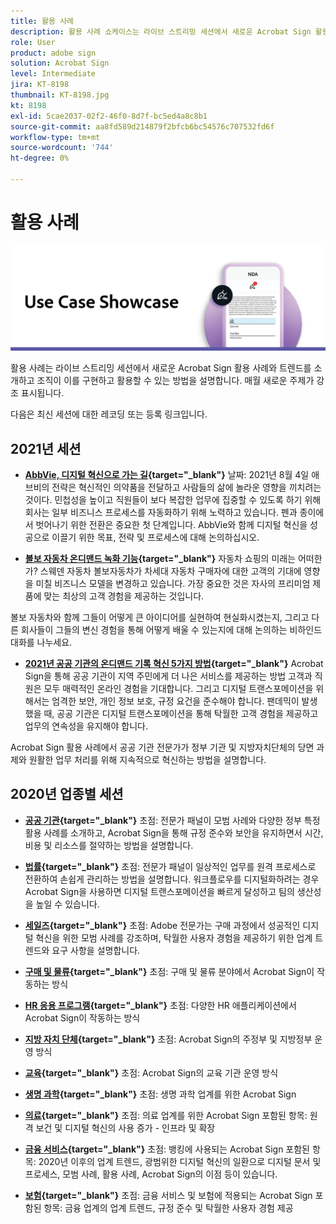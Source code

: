 ```yaml
---
title: 활용 사례
description: 활용 사례 쇼케이스는 라이브 스트리밍 세션에서 새로운 Acrobat Sign 활용 사례, 트렌드를 소개하고 조직이 이를 구현하고 활용할 수 있는 방법을 설명합니다
role: User
product: adobe sign
solution: Acrobat Sign
level: Intermediate
jira: KT-8198
thumbnail: KT-8198.jpg
kt: 8198
exl-id: 5cae2037-02f2-46f0-8d7f-bc5ed4a8c8b1
source-git-commit: aa8fd589d214879f2bfcb6bc54576c707532fd6f
workflow-type: tm+mt
source-wordcount: '744'
ht-degree: 0%

---
```


# 활용 사례

![사용 사례 배너](../assets/UCSC_Rebrand.png)

활용 사례는 라이브 스트리밍 세션에서 새로운 Acrobat Sign 활용 사례와 트렌드를 소개하고 조직이 이를 구현하고 활용할 수 있는 방법을 설명합니다. 매월 새로운 주제가 강조 표시됩니다.

다음은 최신 세션에 대한 레코딩 또는 등록 링크입니다.

## 2021년 세션

* **[AbbVie, 디지털 혁신으로 가는 길](https://use-case-showcase-with-abbvie.joinus.adobeevents.com/){target="_blank"}**
날짜: 2021년 8월 4일 애브비의 전략은 혁신적인 의약품을 전달하고 사람들의 삶에 놀라운 영향을 끼치려는 것이다. 민첩성을 높이고 직원들이 보다 복잡한 업무에 집중할 수 있도록 하기 위해 회사는 일부 비즈니스 프로세스를 자동화하기 위해 노력하고 있습니다. 펜과 종이에서 벗어나기 위한 전환은 중요한 첫 단계입니다. AbbVie와 함께 디지털 혁신을 성공으로 이끌기 위한 목표, 전략 및 프로세스에 대해 논의하십시오.

* **[볼보 자동차 온디맨드 녹화 기능](https://gateway.on24.com/wcc/eh/2172296/lp/2963219/adobe-sign-use-case-showcase%3A-featuring-volvo-cars/){target="_blank"}**
자동차 쇼핑의 미래는 어떠한가? 스웨덴 자동차 볼보자동차가 차세대 자동차 구매자에 대한 고객의 기대에 영향을 미칠 비즈니스 모델을 변경하고 있습니다. 가장 중요한 것은 자사의 프리미엄 제품에 맞는 최상의 고객 경험을 제공하는 것입니다.

볼보 자동차와 함께 그들이 어떻게 큰 아이디어를 실현하여 현실화시켰는지, 그리고 다른 회사들이 그들의 변신 경험을 통해 어떻게 배울 수 있는지에 대해 논의하는 비하인드 대화를 나누세요.

* **[2021년 공공 기관의 온디맨드 기록 혁신 5가지 방법](https://gateway.on24.com/wcc/eh/2172296/lp/2790280/5-ways-government-agencies-will-transform-in-2021-/){target="_blank"}**
Acrobat Sign을 통해 공공 기관이 지역 주민에게 더 나은 서비스를 제공하는 방법 고객과 직원은 모두 매력적인 온라인 경험을 기대합니다. 그리고 디지털 트랜스포메이션을 위해서는 엄격한 보안, 개인 정보 보호, 규정 요건을 준수해야 합니다. 팬데믹이 발생했을 때, 공공 기관은 디지털 트랜스포메이션을 통해 탁월한 고객 경험을 제공하고 업무의 연속성을 유지해야 합니다.

Acrobat Sign 활용 사례에서 공공 기관 전문가가 정부 기관 및 지방자치단체의 당면 과제와 원활한 업무 처리를 위해 지속적으로 혁신하는 방법을 설명합니다.

## 2020년 업종별 세션

* **[공공 기관](https://event.on24.com/wcc/r/2790280/7FFF27458A6834FDF8C73C5149637590?partnerref=EXL){target="_blank"}**
초점: 전문가 패널이 모범 사례와 다양한 정부 특정 활용 사례를 소개하고, Acrobat Sign을 통해 규정 준수와 보안을 유지하면서 시간, 비용 및 리소스를 절약하는 방법을 설명합니다.

* **[법률](https://event.on24.com/wcc/r/2634329/292CA0B317E56600A114508CC55376BF?partnerref=EXL){target="_blank"}**
초점: 전문가 패널이 일상적인 업무를 원격 프로세스로 전환하여 손쉽게 관리하는 방법을 설명합니다. 워크플로우를 디지털화하려는 경우 Acrobat Sign을 사용하면 디지털 트랜스포메이션을 빠르게 달성하고 팀의 생산성을 높일 수 있습니다.

* **[세일즈](https://acrobat.adobe.com/us/en/business/webinars/adobe-sign-use-case-showcase-sales.html){target="_blank"}**
초점: Adobe 전문가는 구매 과정에서 성공적인 디지털 혁신을 위한 모범 사례를 강조하며, 탁월한 사용자 경험을 제공하기 위한 업계 트렌드와 요구 사항을 설명합니다.

* **[구매 및 물류](https://event.on24.com/wcc/r/2514418/278FB6F16C198E2B866CF487AF9514F6){target="_blank"}**
초점: 구매 및 물류 분야에서 Acrobat Sign이 작동하는 방식

* **[HR 응용 프로그램](https://event.on24.com/wcc/r/2351937/D9E34A102F309DFCAF0D07D5192BD66D){target="_blank"}**
초점: 다양한 HR 애플리케이션에서 Acrobat Sign이 작동하는 방식

* **[지방 자치 단체](https://event.on24.com/wcc/r/2351937/D9E34A102F309DFCAF0D07D5192BD66D){target="_blank"}**
초점: Acrobat Sign의 주정부 및 지방정부 운영 방식

* **[교육](https://event.on24.com/wcc/r/2241711/762243D5EE65DAC44D3AE7BCCD3388A7){target="_blank"}**
초점: Acrobat Sign의 교육 기관 운영 방식

* **[생명 과학](https://event.on24.com/wcc/r/2204781/2C266134D08DDE48E17C77746F192AA6){target="_blank"}**
초점: 생명 과학 업계를 위한 Acrobat Sign

* **[의료](https://event.on24.com/wcc/r/2202626/1D60C42BD396AE273CB09CF53F1051BE){target="_blank"}**
초점: 의료 업계를 위한 Acrobat Sign 포함된 항목: 원격 보건 및 디지털 혁신의 사용 증가 - 인프라 및 확장

* **[금융 서비스](https://event.on24.com/wcc/r/2177152/40A4315A5D32F21AFB5EB03E25C15992){target="_blank"}**
초점: 뱅킹에 사용되는 Acrobat Sign 포함된 항목: 2020년 이후의 업계 트렌드, 광범위한 디지털 혁신의 일환으로 디지털 문서 및 프로세스, 모범 사례, 활용 사례, Acrobat Sign의 이점 등이 있습니다.

* **[보험](https://event.on24.com/wcc/r/2162717/1449ED610AD3B545004079728D9AE0F6){target="_blank"}**
초점: 금융 서비스 및 보험에 적용되는 Acrobat Sign 포함된 항목: 금융 업계의 업계 트렌드, 규정 준수 및 탁월한 사용자 경험 제공
